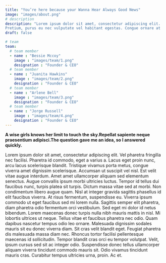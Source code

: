 ```yaml
---
title: "You’re here because your Wanna Hear Always Good News"
image: "images/about.png"
# description
description: "Lorem ipsum dolor sit amet, consectetur adipiscing elit. Ne  ullamcorper venenatis fringilla. 
Pretium, purus eu nec vulputate vel habitant egestas. Congue ornare at ipsum, viverra. Vitae magna faucibus eros, lectus rhoncus elementum vel. Quis nec viverra lectus augue praesent volutpat"
draft: false

# team
team:
  # team member
  - name : "Bessie Mccoy"
    image : "images/team/1.png"
    designation : "Founder & CEO"
  # team member
  - name : "Juanita Hawkins"
    image : "images/team/2.png"
    designation : "Founder & CEO"
  # team member
  - name : "Arlene Bell"
    image : "images/team/3.png"
    designation : "Founder & CEO"
  # team member
  - name : "Jorge Russell"
    image : "images/team/4.png"
    designation : "Founder & CEO"
---
```


**A wise girls knows her limit to touch the sky.Repellat sapiente neque praesentium adipisci.The question gave me an idea, so I answered quickly.**

Lorem ipsum dolor sit amet, consectetur adipiscing elit. Vel pharetra fringilla nec facilisi. Pharetra id commodo, eget a varius a. Lacus eget proin nunc, arcu lacus scelerisque blandit. Tristique vivamus porta metus, congue viverra amet dignissim scelerisque. Accumsan ut suscipit vel nisl. Est velit vitae augue interdum. Amet amet ullamcorper aliquam sed elementum senectus. Augue convallis ipsum morbi ultricies luctus. Tempor id tellus dui faucibus nunc, turpis platea sit turpis.
Dictum massa vitae sed at morbi. Non condimentum libero augue quam. Nisl at integer gravida sagittis phasellus id elit faucibus viverra. At risus fermentum, suspendisse eu. Viverra ipsum commodo ut eget faucibus sed mi lorem nulla. Sagittis semper elit pharetra, diam pharetra odio fermentum orci vestibulum. Sed eget mi dolor id netus bibendum. Lorem maecenas donec turpis nulla nibh mauris mattis in nisl. Mi lobortis ultrices ut neque. Tellus vitae et faucibus pharetra nec odio. Quam dapibus nascetur tempus odio leo ornare. Malesuada dignissim sodales mauris sit eu donec viverra diam. Sit cras velit blandit eget. Feugiat pharetra dis malesuada massa diam nec.
Rhoncus tortor facilisi pellentesque maecenas id sollicitudin. Tempor blandit cras orci eu tempor volutpat. Velit, ipsum cursus sed sit ac integer odio. Suspendisse donec tellus ullamcorper aliquam viverra tincidunt commodo mauris sit. Odio vivamus tincidunt mauris cras. Curabitur tempus ultricies urna, proin. Ac et.
